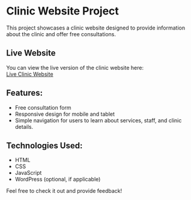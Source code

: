 # Clinic Website Project

This project showcases a clinic website designed to provide information about the clinic and offer free consultations.

## Live Website
You can view the live version of the clinic website here:  
[Live Clinic Website](https://farma.unaux.com/) 

## Features:
- Free consultation form
- Responsive design for mobile and tablet
- Simple navigation for users to learn about services, staff, and clinic details.

## Technologies Used:
- HTML
- CSS
- JavaScript
- WordPress (optional, if applicable)

Feel free to check it out and provide feedback!
